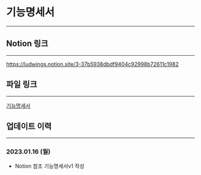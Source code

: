 # 기능명세서

---

## Notion 링크

---

https://ludwings.notion.site/3-37b5938dbdf9404c92998b72611c1982

## 파일 링크

---

[기능명세서](기능명세서.xlsx)

## 업데이트 이력

---

### 2023.01.16 (월)
- Notion 참조 기능명세서v1 작성